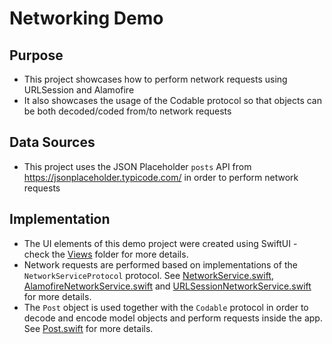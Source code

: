 #  Networking Demo

## Purpose

- This project showcases how to perform network requests using URLSession and Alamofire
- It also showcases the usage of the Codable protocol so that objects can be both decoded/coded from/to network requests

## Data Sources

- This project uses the JSON Placeholder `posts` API from https://jsonplaceholder.typicode.com/ in order to perform network requests

## Implementation 

- The UI elements of this demo project were created using SwiftUI - check the [Views](./NetworkingDemo/Views/) folder for more details.
- Network requests are performed based on implementations of the `NetworkServiceProtocol` protocol. See [NetworkService.swift](./NetworkingDemo/Services/NetworkService.swift), [AlamofireNetworkService.swift](./NetworkingDemo/Services/AlamofireNetworkService.swift) and [URLSessionNetworkService.swift](./NetworkingDemo/Services/URLSessionNetworkService.swift) for more details.
- The `Post` object is used together with the `Codable` protocol in order to decode and encode model objects and perform requests inside the app. See [Post.swift](./NetworkingDemo/Model/Post.swift) for more details.